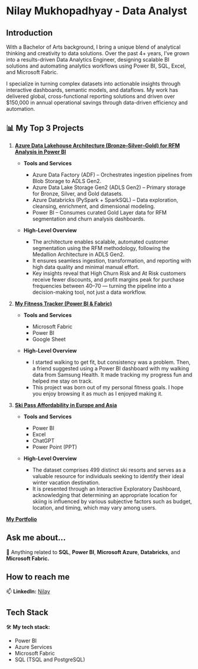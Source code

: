# Nilay Mukhopadhyay - Data Analyst

## Introduction
With a Bachelor of Arts background, I bring a unique blend of analytical thinking and creativity to data solutions. Over the past 4+ years, I’ve grown into a results-driven Data Analytics Engineer, designing scalable BI solutions and automating analytics workflows using Power BI, SQL, Excel, and Microsoft Fabric. 

I specialize in turning complex datasets into actionable insights through interactive dashboards, semantic models, and dataflows. My work has delivered global, cross-functional reporting solutions and driven over $150,000 in annual operational savings through data-driven efficiency and automation.


## 📊 My Top 3 Projects

1. [**Azure Data Lakehouse Architecture (Bronze–Silver–Gold) for RFM Analysis in Power BI**](https://mavenshowcase.com/project/5084)
   - **Tools and Services**
      - Azure Data Factory (ADF) – Orchestrates ingestion pipelines from Blob Storage to ADLS Gen2.
      - Azure Data Lake Storage Gen2 (ADLS Gen2) – Primary storage for Bronze, Silver, and Gold datasets.
      - Azure Databricks (PySpark + SparkSQL) – Data exploration, cleansing, enrichment, and dimensional modeling.
      - Power BI – Consumes curated Gold Layer data for RFM segmentation and churn analysis dashboards.

   - **High-Level Overview**
      - The architecture enables scalable, automated customer segmentation using the RFM methodology, following the Medallion Architecture in ADLS Gen2.
      - It ensures seamless ingestion, transformation, and reporting with high data quality and minimal manual effort.
      - Key insights reveal that High Churn Risk and At Risk customers receive fewer discounts, and profit margins peak for purchase frequencies between 40–70 — turning the pipeline into a decision-making tool, not just a data workflow.


2. [**My Fitness Tracker (Power BI & Fabric)**](https://mavenshowcase.com/project/12232)
   - **Tools and Services**
      - Microsoft Fabric
      - Power BI
      - Google Sheet

   - **High-Level Overview**
      - I started walking to get fit, but consistency was a problem. Then, a friend suggested using a Power BI dashboard with my walking data from Samsung Health. It made tracking my progress fun and helped me stay on track.
      - This project was born out of my personal fitness goals. I hope you enjoy browsing it as much as I enjoyed making it.

2. [**Ski Pass Affordability in Europe and Asia**](https://mavenshowcase.com/project/5083)
   - **Tools and Services**
      - Power BI
      - Excel
      - ChatGPT
      - Power Point (PPT)

   - **High-Level Overview**
      - The dataset comprises 499 distinct ski resorts and serves as a valuable resource for individuals seeking to identify their ideal winter vacation destination.
      - It is presented through an Interactive Exploratory Dashboard, acknowledging that determining an appropriate location for skiing is influenced by various subjective factors such as budget, location, and timing, which may vary among users.


[**My Portfolio**](https://mavenshowcase.com/profile/b89183b0-9051-7001-1468-16e75a02881a)
   
## Ask me about...
💬 Anything related to **SQL**, **Power BI**, **Microsoft Azure**, **Databricks**, and **Microsoft Fabric.**

## How to reach me

📫 **LinkedIn:** [Nilay](https://www.linkedin.com/in/nilay-mukhopadhyay/)

## Tech Stack
🛠 **My tech stack:**
- Power BI
- Azure Services
- Microsoft Fabric
- SQL (TSQL and PostgreSQL)

